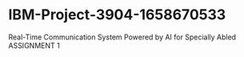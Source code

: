# IBM-Project-3904-1658670533
Real-Time Communication System Powered by AI for Specially Abled
ASSIGNMENT 1
